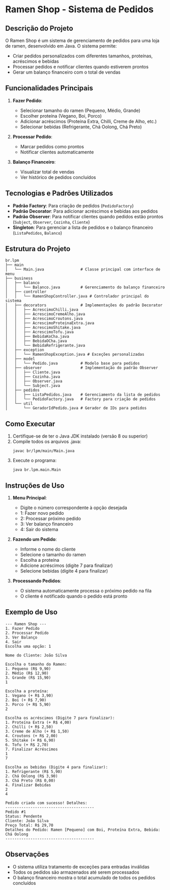 # Ramen Shop - Sistema de Pedidos

## Descrição do Projeto

O Ramen Shop é um sistema de gerenciamento de pedidos para uma loja de ramen, desenvolvido em Java. O sistema permite:

- Criar pedidos personalizados com diferentes tamanhos, proteínas, acréscimos e bebidas
- Processar pedidos e notificar clientes quando estiverem prontos
- Gerar um balanço financeiro com o total de vendas

## Funcionalidades Principais

1. **Fazer Pedido**:
   - Selecionar tamanho do ramen (Pequeno, Médio, Grande)
   - Escolher proteína (Vegano, Boi, Porco)
   - Adicionar acréscimos (Proteína Extra, Chilli, Creme de Alho, etc.)
   - Selecionar bebidas (Refrigerante, Chá Oolong, Chá Preto)

2. **Processar Pedido**:
   - Marcar pedidos como prontos
   - Notificar clientes automaticamente

3. **Balanço Financeiro**:
   - Visualizar total de vendas
   - Ver histórico de pedidos concluídos

## Tecnologias e Padrões Utilizados

- **Padrão Factory**: Para criação de pedidos (`PedidoFactory`)
- **Padrão Decorator**: Para adicionar acréscimos e bebidas aos pedidos
- **Padrão Observer**: Para notificar clientes quando pedidos estão prontos (`Subject`, `Observer`, `Cozinha`, `Cliente`)
- **Singleton**: Para gerenciar a lista de pedidos e o balanço financeiro (`ListaPedidos`, `Balanco`)

## Estrutura do Projeto

```
br.lpm
├── main
│   └── Main.java                # Classe principal com interface de menu
├── business
│   ├── balanco
│   │   └── Balanco.java         # Gerenciamento do balanço financeiro
│   ├── controller
│   │   └── RamenShopController.java # Controlador principal do sistema
│   ├── decorators               # Implementações do padrão Decorator
│   │   ├── AcrescimoChilli.java
│   │   ├── AcrescimoCremeAlho.java
│   │   ├── AcrescimoCroutons.java
│   │   ├── AcrescimoProteinaExtra.java
│   │   ├── AcrescimoShitake.java
│   │   ├── AcrescimoTofu.java
│   │   ├── BebidaKoCha.java
│   │   ├── BebidaOCha.java
│   │   └── BebidaRefrigerante.java
│   ├── exception
│   │   └── RamenShopException.java # Exceções personalizadas
│   ├── model
│   │   └── Pedido.java          # Modelo base para pedidos
│   ├── observer                 # Implementação do padrão Observer
│   │   ├── Cliente.java
│   │   ├── Cozinha.java
│   │   ├── Observer.java
│   │   └── Subject.java
│   ├── pedidos
│   │   ├── ListaPedidos.java    # Gerenciamento da lista de pedidos
│   │   └── PedidoFactory.java   # Factory para criação de pedidos
│   └── util
│       └── GeradorIdPedido.java # Gerador de IDs para pedidos
```

## Como Executar

1. Certifique-se de ter o Java JDK instalado (versão 8 ou superior)
2. Compile todos os arquivos .java:
   ```
   javac br/lpm/main/Main.java
   ```
3. Execute o programa:
   ```
   java br.lpm.main.Main
   ```

## Instruções de Uso

1. **Menu Principal**:
   - Digite o número correspondente à opção desejada
   - 1: Fazer novo pedido
   - 2: Processar próximo pedido
   - 3: Ver balanço financeiro
   - 4: Sair do sistema

2. **Fazendo um Pedido**:
   - Informe o nome do cliente
   - Selecione o tamanho do ramen
   - Escolha a proteína
   - Adicione acréscimos (digite 7 para finalizar)
   - Selecione bebidas (digite 4 para finalizar)

3. **Processando Pedidos**:
   - O sistema automaticamente processa o próximo pedido na fila
   - O cliente é notificado quando o pedido está pronto

## Exemplo de Uso

```
--- Ramen Shop ---
1. Fazer Pedido
2. Processar Pedido
3. Ver Balanço
4. Sair
Escolha uma opção: 1

Nome do Cliente: João Silva

Escolha o tamanho do Ramen:
1. Pequeno (R$ 9,90)
2. Médio (R$ 12,90)
3. Grande (R$ 15,90)
1

Escolha a proteína:
1. Vegano (+ R$ 3,90)
2. Boi (+ R$ 7,90)
3. Porco (+ R$ 5,90)
2

Escolha os acréscimos (Digite 7 para finalizar):
1. Proteína Extra (+ R$ 4,00)
2. Chilli (+ R$ 2,50)
3. Creme de Alho (+ R$ 1,50)
4. Croutons (+ R$ 2,00)
5. Shitake (+ R$ 6,90)
6. Tofu (+ R$ 2,70)
7. Finalizar Acréscimos
1
7

Escolha as bebidas (Digite 4 para finalizar):
1. Refrigerante (R$ 5,90)
2. Chá Oolong (R$ 3,90)
3. Chá Preto (R$ 0,00)
4. Finalizar Bebidas
2
4

Pedido criado com sucesso! Detalhes:
---------------------------------------
Pedido #1
Status: Pendente
Cliente: João Silva
Preço Total: R$ 29,70
Detalhes do Pedido: Ramen [Pequeno] com Boi, Proteína Extra, Bebida: Chá Oolong
---------------------------------------
```

## Observações

- O sistema utiliza tratamento de exceções para entradas inválidas
- Todos os pedidos são armazenados até serem processados
- O balanço financeiro mostra o total acumulado de todos os pedidos concluídos
